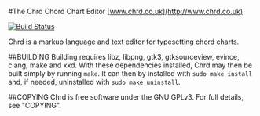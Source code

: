 #The Chrd Chord Chart Editor
[www.chrd.co.uk](http://www.chrd.co.uk)

[![Build Status](https://travis-ci.org/oetherington/chrd.svg?branch=master)](https://travis-ci.org/oetherington/chrd)

Chrd is a markup language and text editor for typesetting chord charts.

##BUILDING
Building requires libz, libpng, gtk3, gtksourceview, evince, clang, make and xxd.
With these dependencies installed, Chrd may then be built simply by running
`make`. It can then by installed with `sudo make install` and, if needed,
uninstalled with `sudo make uninstall`.

##COPYING
Chrd is free software under the GNU GPLv3. For full details, see "COPYING".
